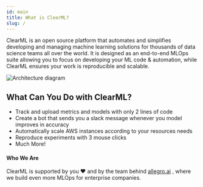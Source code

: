 ```yaml
---
id: main
title: What is ClearML?
slug: /
---
```


ClearML is an open source platform that automates and simplifies developing and managing machine learning solutions
 for thousands of data science teams all over the world.
It is designed as an end-to-end MLOps suite allowing you to focus on developing your ML code & automation, 
while ClearML ensures your work is reproducible and scalable.

![Architecture diagram](../img/clearml_architecture.png)

## What Can You Do with ClearML?

- Track and upload metrics and models with only 2 lines of code
- Create a bot that sends you a slack message whenever you model improves in accuracy
- Automatically scale AWS instances according to your resources needs
- Reproduce experiments with 3 mouse clicks
- Much More!

#### Who We Are
ClearML is supported by you :heart: and by the team behind [allegro.ai](https://www.allegro.ai) , where we build even more MLOps for enterprise companies.